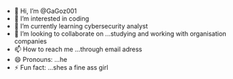 - 👋 Hi, I’m @GaGoz001
- 👀 I’m interested in coding
- 🌱 I’m currently learning cybersecurity analyst
- 💞️ I’m looking to collaborate on ...studying and working with organisation companies
- 📫 How to reach me ...through email adress
- 😄 Pronouns: ...he
- ⚡ Fun fact: ...shes a fine ass girl

<!---
GaGoz001/GaGoz001 is a ✨ special ✨ repository because its `README.md` (this file) appears on your GitHub profile.
You can click the Preview link to take a look at your changes.
--->
